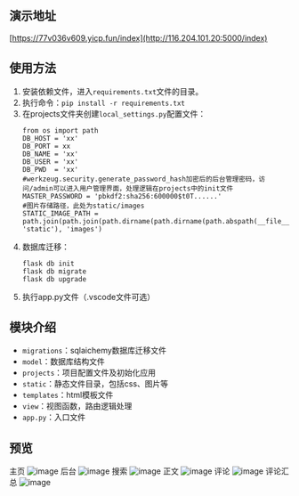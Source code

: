 ## 演示地址
[https://77v036v609.yicp.fun/index](http://116.204.101.20:5000/index)
## 使用方法
1. 安装依赖文件，进入`requirements.txt`文件的目录。
2. 执行命令：`pip install -r requirements.txt`
3. 在projects文件夹创建`local_settings.py`配置文件：
    ```
    from os import path
    DB_HOST = 'xx'
    DB_PORT = xx
    DB_NAME = 'xx'
    DB_USER = 'xx'
    DB_PWD  = 'xx'
    #werkzeug.security.generate_password_hash加密后的后台管理密码，访问/admin可以进入用户管理界面，处理逻辑在projects中的init文件
    MASTER_PASSWORD = 'pbkdf2:sha256:600000$t0T......'
    #图片存储路径，此处为static/images
    STATIC_IMAGE_PATH = path.join(path.join(path.dirname(path.dirname(path.abspath(__file__))), 'static'), 'images')
    ```
4. 数据库迁移：
    ```
    flask db init
    flask db migrate
    flask db upgrade
    ```
6. 执行app.py文件（.vscode文件可选）
## 模块介绍
- `migrations`：sqlaichemy数据库迁移文件
- `model`：数据库结构文件
- `projects`：项目配置文件及初始化应用
- `static`：静态文件目录，包括css、图片等
- `templates`：html模板文件
- `view`：视图函数，路由逻辑处理
- `app.py`：入口文件
## 预览
主页
![image](https://github.com/qwinz/blog/assets/72587888/b3c74566-49b4-42c7-85d0-17bb4a42cceb)
后台
![image](https://github.com/qwinz/blog/assets/72587888/9f2c21a7-5928-4515-b9a5-2c093a788ff8)
搜索
![image](https://github.com/qwinz/blog/assets/72587888/3bfd06aa-cb88-4ee6-aa8b-11c1c243842a)
正文
![image](https://github.com/qwinz/blog/assets/72587888/01e076be-e2f7-4e8d-a476-6a9927fee898)
评论
![image](https://github.com/qwinz/blog/assets/72587888/c8a1c668-a514-41da-ba1b-b7fd3906e06e)
评论汇总
![image](https://github.com/qwinz/blog/assets/72587888/73dc0f71-c7ce-46bb-8ff6-a1a9a612d861)

